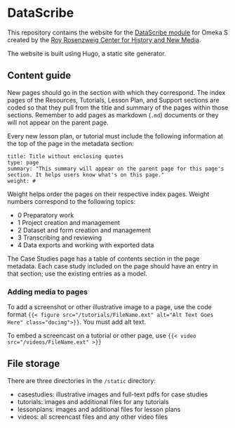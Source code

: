 # DataScribe

This repository contains the website for the [DataScribe module](https://datascribe.tech) for Omeka S created by the [Roy Rosenzweig Center for History and New Media](https://rrchnm.org).

The website is built using Hugo, a static site generator.

## Content guide

New pages should go in the section with which they correspond. The index pages of the Resources, Tutorials, Lesson Plan, and Support sections are coded so that they pull from the title and summary of the pages within those sections. Remember to add pages as markdown (`.md`) documents or they will not appear on the parent page.

Every new lesson plan, or tutorial must include the following information at the top of the page in the metadata section:

```text
title: Title without enclosing quotes
type: page
summary: "This summary will appear on the parent page for this page's section. It helps users know what's on this page."
weight: #
```

Weight helps order the pages on their respective index pages. Weight numbers correspond to the following topics:

- 0 Preparatory work
- 1 Project creation and management
- 2 Dataset and form creation and management
- 3 Transcribing and reviewing
- 4 Data exports and working with exported data

The Case Studies page has a table of contents section in the page metadata. Each case study included on the page should have an entry in that section; use the existing entries as a model.

### Adding media to pages

To add a screenshot or other illustrative image to a page, use the code format `{{< figure src="/tutorials/FileName.ext" alt="Alt Text Goes Here" class="docimg">}}`. You must add alt text.

To embed a screencast on a tutorial or other page, use `{{< video src="/videos/FileName.ext" >}}`

## File storage

There are three directories in the `/static` directory:

- casestudies: illustrative images and full-text pdfs for case studies
- tutorials: images and additional files for any tutorials
- lessonplans: images and additional files for lesson plans
- videos: all screencast files and any other video files
